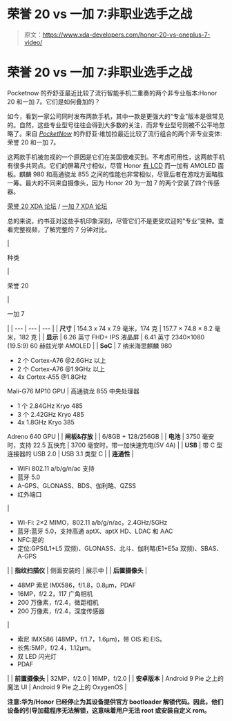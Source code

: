 # 荣誉 20 vs 一加 7:非职业选手之战

> 原文：<https://www.xda-developers.com/honor-20-vs-oneplus-7-video/>

# 荣誉 20 vs 一加 7:非职业选手之战

Pocketnow 的乔舒亚最近比较了流行智能手机二重奏的两个非专业版本:Honor 20 和一加 7。它们是如何叠加的？

如今，看到一家公司同时发布两款手机，其中一款是更强大的“专业”版本是很常见的。自然，这些专业型号往往会得到大多数的关注，而非专业型号则被不公平地忽略了。来自 *[PocketNow](http://pocketnow.com)* 的乔舒亚·维加拉最近比较了流行组合的两个非专业变体:荣誉 20 和一加 7。

这两款手机被忽视的一个原因是它们在美国很难买到。不考虑可用性，这两款手机有很多共同点。它们的屏幕尺寸相似，尽管 Honor [有 LCD](https://www.xda-developers.com/honor-20-review/) 而一加有 AMOLED 面板。麒麟 980 和高通骁龙 855 之间的性能也非常相似，尽管后者在游戏方面略胜一筹。最大的不同来自摄像头，因为 Honor 20 为一加 7 的两个安装了四个传感器。

[荣誉 20 XDA 论坛](https://forum.xda-developers.com/honor-20) / [一加 7 XDA 论坛](https://forum.xda-developers.com/oneplus-7)

总的来说，约书亚对这些手机印象深刻，尽管它们不是更受欢迎的“专业”变种。查看完整视频，了解完整的 7 分钟对比。

| 

种类

 | 

荣誉 20

 | 

一加 7

 |
| --- | --- | --- |
| **尺寸** | 154.3 x 74 x 7.9 毫米，174 克 | 157.7 × 74.8 × 8.2 毫米，182 克 |
| **显示** | 6.26 英寸 FHD+ IPS 液晶屏 | 6.41 英寸 2340×1080 (19.5:9) 60 赫兹光学 AMOLED |
| **SoC** | 7 纳米海思麒麟 980

*   2 个 Cortex-A76 @2.6GHz 以上
*   2 个 Cortex-A76 @1.9GHz 以上
*   4x Cortex-A55 @1.8GHz

Mali-G76 MP10 GPU | 高通骁龙 855 中央处理器

*   1 个 2.84GHz Kryo 485
*   3 个 2.42GHz Kryo 485
*   4x 1.8GHz Kryo 385

Adreno 640 GPU |
| **闸板&存放** |  | 6/8GB + 128/256GB |
| **电池** | 3750 毫安时，支持 22.5 瓦快充 | 3700 毫安时，带一加快速充电(5V 4A) |
| **USB** | 带 C 型连接器的 USB 2.0 | USB 3.1 类型 C |
| **连通性** | 

*   WiFi 802.11 a/b/g/n/ac 支持
*   蓝牙 5.0
*   A-GPS、GLONASS、BDS、伽利略、QZSS
*   红外端口

 | 

*   Wi-Fi: 2×2 MIMO，802.11 a/b/g/n/ac，2.4GHz/5GHz
*   蓝牙:蓝牙 5.0，支持高通 aptX、aptX HD、LDAC 和 AAC
*   NFC:是的
*   定位:GPS(L1+L5 双频)、GLONASS、北斗、伽利略(E1+E5a 双频)、SBAS、A-GPS

 |
| **指纹扫描仪** | 侧面安装的 | 展示中 |
| **后置摄像头** | 

*   48MP 索尼 IMX586，f/1.8，0.8μm，PDAF
*   16MP，f/2.2，117 广角相机
*   200 万像素，f/2.4，微距相机
*   200 万像素，f/2.4，深度传感器

 | 

*   索尼 IMX586 (48MP，f/1.7，1.6μm)，带 OIS 和 EIS。
*   长焦:5MP，f/2.4，1.12μm。
*   双 LED 闪光灯
*   PDAF

 |
| **前置摄像头** | 32MP，f/2.0 | 16MP，f/2.0 |
| **安卓版本** | Android 9 Pie 之上的魔法 UI | Android 9 Pie 之上的 OxygenOS |

**注意:华为/Honor 已经停止为其设备提供官方 bootloader 解锁代码。因此，他们设备的引导加载程序无法解锁，这意味着用户无法 root 或安装自定义 rom。**